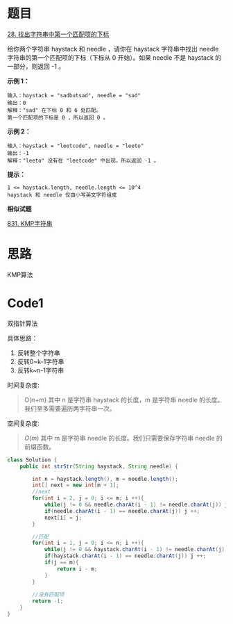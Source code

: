 # 题目
[28. 找出字符串中第一个匹配项的下标](https://leetcode.cn/problems/find-the-index-of-the-first-occurrence-in-a-string/description/)

给你两个字符串 haystack 和 needle ，请你在 haystack 字符串中找出 needle 字符串的第一个匹配项的下标（下标从 0 开始）。如果 needle 不是 haystack 的一部分，则返回  -1 。

**示例 1：**
``` 
输入：haystack = "sadbutsad", needle = "sad"
输出：0
解释："sad" 在下标 0 和 6 处匹配。
第一个匹配项的下标是 0 ，所以返回 0 。
```
**示例 2：**
``` 
输入：haystack = "leetcode", needle = "leeto"
输出：-1
解释："leeto" 没有在 "leetcode" 中出现，所以返回 -1 。
```
**提示：**
``` 
1 <= haystack.length, needle.length <= 10^4
haystack 和 needle 仅由小写英文字符组成
```

**相似试题**

[831. KMP字符串](https://www.acwing.com/problem/content/submission/833/)

# 思路
KMP算法

# Code1
双指针算法

具体思路：
1. 反转整个字符串
2. 反转0~k-1字符串
3. 反转k~n-1字符串

时间复杂度:
> O(n+m)  其中 n 是字符串 haystack 的长度，m 是字符串 needle 的长度。我们至多需要遍历两字符串一次。

空间复杂度:
> $O(m)$  其中 m 是字符串 needle 的长度。我们只需要保存字符串 needle 的前缀函数。

```java
class Solution {
    public int strStr(String haystack, String needle) {

        int n = haystack.length(), m = needle.length();
        int[] next = new int[m + 1];
        //next
        for(int i = 2, j = 0; i <= m; i ++){
            while(j != 0 && needle.charAt(i - 1) != needle.charAt(j)) j = next[j];
            if(needle.charAt(i - 1) == needle.charAt(j)) j ++;
            next[i] = j;
        }

        //匹配
        for(int i = 1, j = 0; i <= n; i ++){
            while(j != 0 && haystack.charAt(i - 1) != needle.charAt(j)) j = next[j];
            if(haystack.charAt(i - 1) == needle.charAt(j)) j ++;
            if(j == m){
                return i - m;
            }
        }
        
        //没有匹配项
        return -1;
    }
}
```